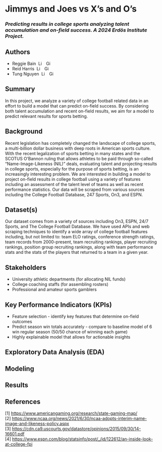 # Jimmys and Joes vs X’s and O’s
### *Predicting results in college sports analyzing talent accumulation and on-field success. A 2024 Erdös Institute Project.*
## Authors 
- Reggie Bain &nbsp;<a href="https://www.linkedin.com/in/reggiebain/"><img src="https://upload.wikimedia.org/wikipedia/commons/c/ca/LinkedIn_logo_initials.png" alt="LinkedIn" style="height: 1em; width:auto;"/></a> &nbsp; <a href="https://github.com/reggiebain"> <img src="https://upload.wikimedia.org/wikipedia/commons/9/91/Octicons-mark-github.svg" alt="GitHub" style="height: 1em; width: auto;"/></a>
- Reid Harris &nbsp;<a href="https://www.linkedin.com/in/reid-harris-71233a1b0/"><img src="https://upload.wikimedia.org/wikipedia/commons/c/ca/LinkedIn_logo_initials.png" alt="LinkedIn" style="height: 1em; width:auto;"/></a> &nbsp; <a href="https://github.com/ReidHarris"> <img src="https://upload.wikimedia.org/wikipedia/commons/9/91/Octicons-mark-github.svg" alt="GitHub" style="height: 1em; width: auto;"/></a>
- Tung Nguyen &nbsp;<a href="https://www.linkedin.com/in/tungprime/"><img src="https://upload.wikimedia.org/wikipedia/commons/c/ca/LinkedIn_logo_initials.png" alt="LinkedIn" style="height: 1em; width:auto;"/></a> &nbsp; <a href="https://github.com/tungprime"> <img src="https://upload.wikimedia.org/wikipedia/commons/9/91/Octicons-mark-github.svg" alt="GitHub" style="height: 1em; width: auto;"/></a> 
## Summary
In this project, we analyze a variety of college football related data in an effort to build a model that can predict on-field success. By considering both talent accumulation and recent on-field results, we aim for a model to predict relevant results for sports betting.
## Background
Recent legislation has completely changed the landscape of college sports, a multi-billion dollar business with deep roots in American sports culture. With the recent legalization of sports betting in many states and the SCOTUS O’Bannon ruling that allows athletes to be paid through so-called “Name-Image-Likeness (NIL)” deals, evaluating talent and projecting results in college sports, especially for the purpose of sports betting, is an increasingly interesting problem. We are interested in building a model to project on-field results in college football using a variety of features including an assessment of the talent level of teams as well as recent performance statistics. Our data will be scraped from various sources including the College Football Database, 247 Sports, On3, and ESPN.
## Dataset(s)
Our dataset comes from a variety of sources including On3, ESPN, 24/7 Sports, and The College Football Database. We have used APIs and web scraping techniques to identify a wide array of college football features including, but not limited to: team ELO ratings, conference strength ratings, team records from 2000-present, team recruiting rankings, player recruiting rankings, position group recruiting rankings, along with team performance stats and the stats of the players that returned to a team in a given year.
## Stakeholders
- University athletic departments (for allocating NIL funds)
- College coaching staffs (for assembling rosters)
- Professional and amateur sports gamblers
## Key Performance Indicators (KPIs)
- Feature selection - identify key features that determine on-field outcomes
- Predict season win totals accurately - compare to baseline model of 6 win regular season (50/50 chance of winning each game)
- Highly explainable model that allows for actionable insights
## Exploratory Data Analysis (EDA)
## Modeling
## Results
## References
[1] https://www.americangaming.org/research/state-gaming-map/ <br>
[2] https://www.ncaa.org/news/2021/6/30/ncaa-adopts-interim-name-image-and-likeness-policy.aspx <br>
[3] https://cdn.ca9.uscourts.gov/datastore/opinions/2015/09/30/14-16601.pdf <br>
[4] https://www.espn.com/blog/statsinfo/post/_/id/122612/an-inside-look-at-college-fpi
